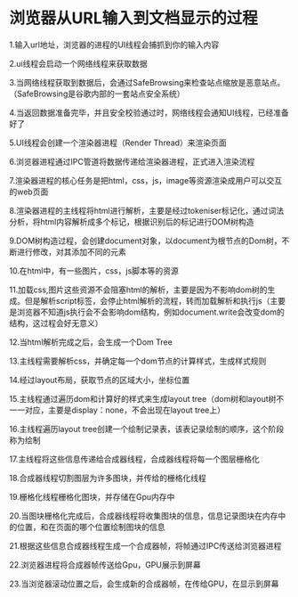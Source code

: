 # 浏览器从URL输入到文档显示的过程

1.输入url地址，浏览器的进程的UI线程会捕抓到你的输入内容

2.ui线程会启动一个网络线程来获取数据

3.当网络线程获取到数据后，会通过SafeBrowsing来检查站点缩放是恶意站点。（SafeBrowsing是谷歌内部的一套站点安全系统）

4.当返回数据准备完毕，并且安全校验通过时，网络线程会通知UI线程，已经准备好了

5.UI线程会创建一个渲染器进程（Render Thread）来渲染页面

6.浏览器进程通过IPC管道将数据传递给渲染器进程，正式进入渲染流程

7.渲染器进程的核心任务是把html，css，js，image等资源渲染成用户可以交互的web页面

8.渲染器进程的主线程将html进行解析，主要是经过tokeniser标记化，通过词法分析，将html内容解析成多个标记，根据识别后的标记进行DOM树构造

9.DOM树构造过程，会创建document对象，以document为根节点的Dom树，不断进行修改，对其添加不同的元素

10.在html中，有一些图片，css，js脚本等的资源

11.加载css,图片这些资源不会阻塞html的解析，主要是因为不影响dom树的生成。但是解析script标签，会停止html解析的流程，转而加载解析和执行js（主要是浏览器不知道js执行会不会影响dom结构，例如document.write会改变dom的结构，这过程会好无意义）

12.当html解析完成之后，会生成一个Dom Tree

13.主线程需要解析css，并确定每一个dom节点的计算样式，生成样式规则

14.经过layout布局，获取节点的区域大小，坐标位置

15.主线程通过遍历dom和计算好的样式来生成layout tree（dom树和layout树不一一对应，主要是display：none，不会出现在layout tree上）

16.主线程遍历layout tree创建一个绘制记录表，该表记录绘制的顺序，这个阶段称为绘制

17.主线程将这些信息传递给合成器线程，合成器线程将每一个图层栅格化

18.合成器线程切割图层为许多图块，并传给的栅格化线程

19.栅格化线程栅格化图块，并存储在Gpu内存中

20.当图块栅格化完成后，合成器线程将收集图块的信息，信息记录图块在内存中的位置，和在页面的哪个位置绘制图块的信息

21.根据这些信息合成器线程生成一个合成器帧，将帧通过IPC传送给浏览器进程

22.浏览器进程将合成器帧传送给Gpu，GPU展示到屏幕

23.当浏览器滚动位置之后，会生成新的合成器帧，在传给GPU，在显示到屏幕
